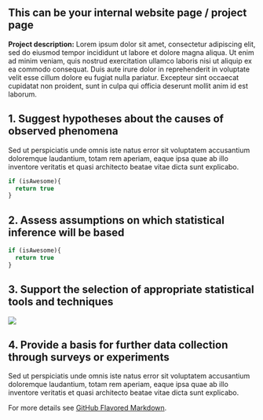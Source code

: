 <h2 class="headline">This can be your internal website page / project page</h2>

<p class="box"><strong>Project description:</strong> Lorem ipsum dolor sit amet, consectetur adipiscing elit, sed do eiusmod tempor incididunt ut labore et dolore magna aliqua. Ut enim ad minim veniam, quis nostrud exercitation ullamco laboris nisi ut aliquip ex ea commodo consequat. Duis aute irure dolor in reprehenderit in voluptate velit esse cillum dolore eu fugiat nulla pariatur. Excepteur sint occaecat cupidatat non proident, sunt in culpa qui officia deserunt mollit anim id est laborum.</p>

<h2 class="headline">1. Suggest hypotheses about the causes of observed phenomena</h2>

Sed ut perspiciatis unde omnis iste natus error sit voluptatem accusantium doloremque laudantium, totam rem aperiam, eaque ipsa quae ab illo inventore veritatis et quasi architecto beatae vitae dicta sunt explicabo. 

```javascript
if (isAwesome){
  return true
}
```

<h2 class="headline">2. Assess assumptions on which statistical inference will be based</h2>

```javascript
if (isAwesome){
  return true
}
```

<h2 class="headline">3. Support the selection of appropriate statistical tools and techniques</h2>

<img src="images/dummy_thumbnail.jpg?raw=true"/>

<h2 class="headline">4. Provide a basis for further data collection through surveys or experiments</h2>

Sed ut perspiciatis unde omnis iste natus error sit voluptatem accusantium doloremque laudantium, totam rem aperiam, eaque ipsa quae ab illo inventore veritatis et quasi architecto beatae vitae dicta sunt explicabo. 

For more details see [GitHub Flavored Markdown](https://guides.github.com/features/mastering-markdown/).
